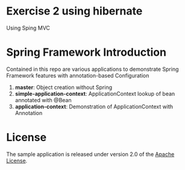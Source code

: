 # Exercise 2 using hibernate
  Using Sping MVC 
# Spring Framework Introduction

Contained in this repo are various applications to demonstrate Spring Framework features with annotation-based Configuration

1.  **master**: Object creation without Spring
2.  **simple-application-context**: ApplicationContext lookup of bean annotated with @Bean
3.  **application-context**: Demonstration of ApplicationContext with Annotation

# License

The sample application is released under version 2.0 of the [Apache License](http://www.apache.org/licenses/LICENSE-2.0).
